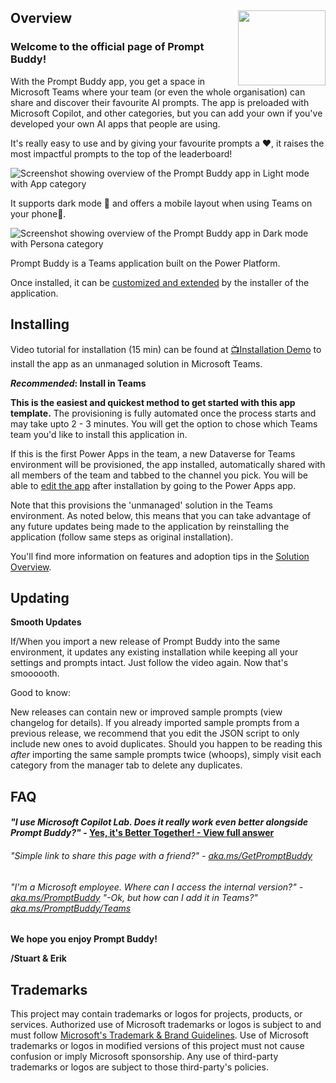 ## <img align="right" width="140" height="120" src="Documentation/images/promptbuddy-logo.png"> Overview
### Welcome to the official page of Prompt Buddy! 
With the Prompt Buddy app, you get a space in Microsoft Teams where your team (or even the whole organisation) can share and discover their favourite AI prompts.  The app is preloaded with Microsoft Copilot, and other categories, but you can add your own if you've developed your own AI apps that people are using.

It's really easy to use and by giving your favourite prompts a ❤️, it raises the most impactful prompts to the top of the leaderboard!

![Screenshot showing overview of the Prompt Buddy app in Light mode with App category](Documentation/images/promptbuddy.png)

It supports dark mode 🖤 and offers a mobile layout when using Teams on your phone📲. 

![Screenshot showing overview of the Prompt Buddy app in Dark mode with Persona category](Documentation/images/PromptBuddy-DarkMode.png)

Prompt Buddy is a Teams application built on the Power Platform. 

Once installed, it can be [customized and extended](https://docs.microsoft.com/en-us/powerapps/teams/customize-sample-apps) by the installer of the application. 

## Installing

Video tutorial for installation (15 min) can be found at [📺Installation Demo](https://aka.ms/PromptBuddyVideo) to install the app as an unmanaged solution in Microsoft Teams. 

**_Recommended_: Install in Teams**

**This is the easiest and quickest method to get started with this app template.** The provisioning is fully automated once the process starts and may take upto 2 - 3 minutes. You will get the option to chose which Teams team you'd like to install this application in. 

If this is the first Power Apps in the team, a new Dataverse for Teams environment will be provisioned, the app installed, automatically shared with all members of the team and tabbed to the channel you pick. You will be able to [edit the app](https://docs.microsoft.com/en-us/powerapps/teams/customize-sample-apps) after installation by going to the Power Apps app.

Note that this provisions the 'unmanaged' solution in the Teams environment. As noted below, this means that you can take advantage of any future updates being made to the application by reinstalling the application (follow same steps as original installation).

You'll find more information on features and adoption tips in the [Solution Overview](Documentation/images/Solution%20Overview%20-%20Prompt%20Buddy%20(Public%20version).pdf).

## Updating
**Smooth Updates**

If/When you import a new release of Prompt Buddy into the same environment, it updates any existing installation while keeping all your settings and prompts intact. Just follow the video again. Now that's smoooooth.

Good to know: 

New releases can contain new or improved sample prompts (view changelog for details). If you already imported sample prompts from a previous release, we recommend that you edit the JSON script to only include new ones to avoid duplicates.
Should you happen to be reading this _after_ importing the same sample prompts twice (whoops), simply visit each category from the manager tab to delete any duplicates. 



## FAQ
#### _"I use Microsoft Copilot Lab. Does it really work even better alongside Prompt Buddy?"_ - [Yes, it's Better Together! - View full answer](https://github.com/stuartridout/promptbuddy/issues/2#issuecomment-2034184541)
###### _"Simple link to share this page with a friend?"_ - [aka.ms/GetPromptBuddy](https://aka.ms/GetPromptBuddy)
###### _"I'm a Microsoft employee. Where can I access the internal version?"_ - [aka.ms/PromptBuddy](https://aka.ms/PromptBuddy) _"-Ok, but how can I add it in Teams?"_ [aka.ms/PromptBuddy/Teams](https://aka.ms/PromptBuddy/Teams)

**We hope you enjoy Prompt Buddy!**

**/Stuart & Erik**


## Trademarks

This project may contain trademarks or logos for projects, products, or services. Authorized use of Microsoft 
trademarks or logos is subject to and must follow 
[Microsoft's Trademark & Brand Guidelines](https://www.microsoft.com/en-us/legal/intellectualproperty/trademarks/usage/general).
Use of Microsoft trademarks or logos in modified versions of this project must not cause confusion or imply Microsoft sponsorship.
Any use of third-party trademarks or logos are subject to those third-party's policies.

